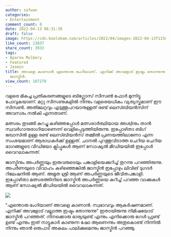 ```yaml
---
author: safwan
categories:
- Entertainment
comment_count: 0
date: 2022-04-13 06:31:39
draft: false
image: https://cdn.boolokam.com/articles/2022/04/images-2022-04-13T115627.433.jpeg
like_count: 13037
share_count: 3933
tags:
- Aparna Mulbery
- Featured
- Jasmin
title: അവളെ കാണാൻ എന്തൊരു ഭംഗിയാണ്. എനിക്ക് അവളോട് ഇഷ്ടം തോന്നുന്നു. അപർണയെക്കുറിച്ച്
  ജാസ്മിൻ.
view_count: 187278
---
```


വളരെ മികച്ച പ്രതികരണങ്ങളുടെ ബിഗ്ബോസ് സീസൺ ഫോർ മുന്നിട്ടു പോവുകയാണ്. മറ്റു സീസണുകളിൽ നിന്നും വളരെയധികം വ്യത്യസ്തമാണ് ഈ സീസൺ. അതിലേറ്റവും എടുത്തുപറയാനുള്ളത് രണ്ട് ലെസ്ബിയൻസിന് അവസരം നൽകി എന്നതാണ്.

മത്സരം തുടങ്ങി കുറച്ചു കഴിഞ്ഞപ്പോൾ മത്സരാർത്ഥിയായ അശ്വിനും താൻ സ്വവർഗാനുരാഗിയാണെന്ന് വെളിപ്പെടുത്തിയിരുന്നു. ഇപ്പോഴിതാ ബിഗ് ബോസിൽ ഉള്ള രണ്ട് ലെസ്ബിയൻസ് തമ്മിൽ പ്രണയത്തിലാണോ എന്ന സംശയമാണ് ആരാധകർക്ക് ഉള്ളത്. ചാനൽ പുറത്തുവിടാത്ത ചെറിയ ചെറിയ ഭാഗങ്ങളുടെ വീഡിയോ ക്ലിപ്പുകൾ ആണ് സോഷ്യൽ മീഡിയയിൽ ഇപ്പോൾ വൈറലാകുന്നത്.

ജാസ്മിനും അപർണ്ണയും ഇരുവരുടെയും പങ്കാളിയെക്കുറിച്ച് തുറന്നു പറഞ്ഞിരുന്നു. അപർണയുടെ വിവാഹം കഴിഞ്ഞെങ്കിൽ ജാസ്മിൻ ഇപ്പോഴും ലിവിങ് ടുഗദർ റിലേഷനിൽ ആണ്. അമൃത ശ്രീ ആണ് അപർണ്ണയുടെ ജീവിതപങ്കാളി. ഇപ്പോഴിതാ മത്സരത്തിനിടെ ജാസ്മിൻ അപർണ്ണയെ കുറിച്ച് പറഞ്ഞ വാക്കുകൾ ആണ് സോഷ്യൽ മീഡിയയിൽ വൈറലാകുന്നത്.

![](https://cdn.boolokam.com/articles/2022/04/images-2022-04-13T115627.433.jpeg)

  
"എന്തൊരു ഭംഗിയാണ് അവളെ കാണാൻ. സ്വഭാവവും ആകർഷണമാണ്. എനിക്ക് അവളോട് വല്ലാത്ത ഇഷ്ടം തോന്നുന്നു" ഇതായിരുന്നു നിമിഷയോട് ജാസ്മിൻ പറഞ്ഞത്. നിനക്കൊരു ഭാര്യയുണ്ട് എന്നും എനിക്കൊരു ഗേൾ ഫ്രണ്ട് ഉണ്ട് എന്നും ഇത് നാട്ടുകാർ കാണുന്ന ഷോ ആണെന്നും അതുകൊണ്ട് നിന്നിൽ നിന്നും ഞാൻ ഒരുപാട് അകലം പാലിക്കുമെന്നും ജാസ്മിൻ പറഞ്ഞു.